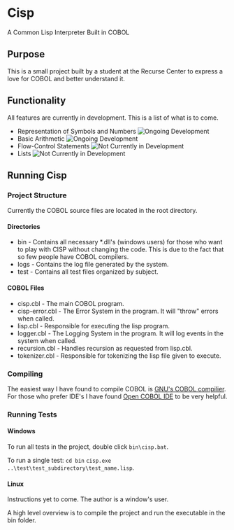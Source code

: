 # Cisp
A Common Lisp Interpreter Built in COBOL

## Purpose
This is a small project built by a student at the Recurse Center to express a love for COBOL and better understand it.

## Functionality
All features are currently in development. This is a list of what is to come.
- Representation of Symbols and Numbers ![Ongoing Development](https://img.shields.io/badge/Development-Ongoing-green.svg?style=flat-square)
- Basic Arithmetic ![Ongoing Development](https://img.shields.io/badge/Development-Ongoing-green.svg?style=flat-square)
- Flow-Control Statements  ![Not Currently in Development](https://img.shields.io/badge/Development-No-green.svg?style=flat-square)
- Lists  ![Not Currently in Development](https://img.shields.io/badge/Development-No-green.svg?style=flat-square)

## Running Cisp
### Project Structure
Currently the COBOL source files are located in the root directory.  
#### Directories
* bin - Contains all necessary \*.dll's (windows users) for those who want to play with CISP without changing the code. This is due to the fact that so few people have COBOL compilers.  
* logs - Contains the log file generated by the system.
* test - Contains all test files organized by subject. 
#### COBOL Files
* cisp.cbl - The main COBOL program. 
* cisp-error.cbl - The Error System in the program. It will "throw" errors when called.
* lisp.cbl - Responsible for executing the lisp program. 
* logger.cbl - The Logging System in the program. It will log events in the system when called.
* recursion.cbl - Handles recursion as requested from lisp.cbl.
* tokenizer.cbl - Responsible for tokenizing the lisp file given to execute. 

### Compiling
  The easiest way I have found to compile COBOL is [GNU's COBOL compilier](https://sourceforge.net/projects/open-cobol/). For those who prefer IDE's I have found [Open COBOL IDE](http://opencobolide.readthedocs.io/en/latest/download.html) to be very helpful.
### Running Tests
#### Windows
  To run all tests in the project, double click `bin\cisp.bat`. 
  
  To run a single test:
  `cd bin`
  `cisp.exe ..\test\test_subdirectory\test_name.lisp`.
#### Linux
  Instructions yet to come. The author is a window's user. 
  
  A high level overview is to compile the project and run the executable in the bin folder.

